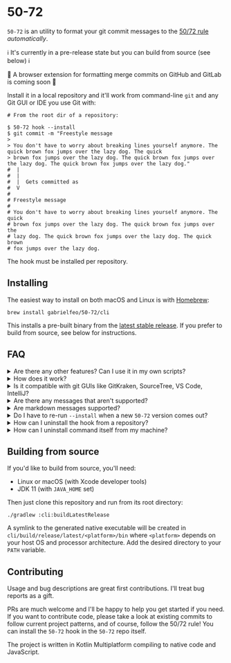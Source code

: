 # 50-72

`50-72` is an utility to format your git commit messages to the [50/72 rule][rule-about]
_automatically_.

ℹ️ It's currently in a pre-release state but you can build from source (see below) ℹ️

📣 A browser extension for formatting merge commits on GitHub and GitLab is coming soon 📣

Install it in a local repository and it'll work from command-line `git` and any Git GUI or IDE you use Git with:

```shell
# From the root dir of a repository:

$ 50-72 hook --install
$ git commit -m "Freestyle message
> 
> You don't have to worry about breaking lines yourself anymore. The quick brown fox jumps over the lazy dog. The quick
> brown fox jumps over the lazy dog. The quick brown fox jumps over the lazy dog. The quick brown fox jumps over the lazy dog."
#  |
#  |
#  |  Gets committed as 
#  V
#
# Freestyle message
# 
# You don't have to worry about breaking lines yourself anymore. The quick
# brown fox jumps over the lazy dog. The quick brown fox jumps over the
# lazy dog. The quick brown fox jumps over the lazy dog. The quick brown
# fox jumps over the lazy dog.
```

The hook must be installed per repository.

## Installing

The easiest way to install on both macOS and Linux is with [Homebrew][brew]:

```shell
brew install gabrielfeo/50-72/cli
```

This installs a pre-built binary from the [latest stable release][releases]. If you prefer to build from source, see
below for instructions.

## FAQ

<details>
  <summary>
    Are there any other features? Can I use it in my own scripts?
  </summary>
  A manual `format` command is available so you can use it as part of your own scripts (in CI,
  for example). Here's the full help text:

```
Usage: 50-72 [OPTIONS] COMMAND [ARGS]...

  Format commit messages to the 50/72 rule automatically.
  
  It's recommended to install it in the git hooks of each repository:
  
  50-72 hook --install
  
  Otherwise, manual usage is:
  
  50-72 format MESSAGE (to format a message string)
  50-72 format-file (to format the git commit message file)
  
  See --help of each subcommand for more.

Options:
-h, --help  Show this message and exit

Commands:
format       Format a message string.
format-file  Format the git commit message file (or another file)
hook         Install the 50-72 git hook in the current repository.
```

</details>

<details>
  <summary>
    How does it work?
  </summary>

  `50-72 hook --install` simply adds to the
  [`commit-msg` git hook][man-githook]
  of the repository you run it from. If you already have such a hook in that repo, it will append to it,
  otherwise it will create one. 

</details>

<details>
  <summary>
    Is it compatible with git GUIs like GitKraken, SourceTree, VS Code, IntelliJ?
  </summary>

  It should work with any git client because they all _should_ support git hooks. I have not tested
  it with every client though. If you run into any problems, please
  [submit a new issue][new-issue].

Known to work out-of-the-box:

- VS Code
- Let me know where else it works for you :)

</details>

<details>
  <summary>
    Are there any messages that aren't supported?
  </summary>

  The [Issues][issues] page is the most up-to-date source to see known issues.

</details>

<details>
  <summary>
    Are markdown messages supported?
  </summary>

  Markdown support is available with `50-72 format --markdown <message>` but still needs work. Currently,
  the hook can't be installed with markdown enabled. Markdown will be fully supported in the browser extension.

</details>

<details>
  <summary>
    Do I have to re-run <code>--install</code> when a new <code>50-72</code> version comes out?
  </summary>

  No. The git hook calls `50-72` itself, so it'll always get the latest installed version on your
  system (technically, the first one from your `PATH`).

</details>

<details>
  <summary>
    How can I uninstall the hook from a repository?
  </summary>

  From the repository root dir:

```shell
50-72 hook --uninstall
```

</details>

<details>
  <summary>
    How can I uninstall command itself from my machine?
  </summary>

```shell
brew uninstall fifty-seventy-two-cli
brew untap gabrielfeo/50-72
```

</details>

## Building from source

If you'd like to build from source, you'll need:

- Linux or macOS (with Xcode developer tools)
- JDK 11 (with `JAVA_HOME` set)

Then just clone this repository and run from its root directory:

```shell
./gradlew :cli:buildLatestRelease
```

A symlink to the generated native executable will be created in `cli/build/release/latest/<platform>/bin` where
`<platform>` depends on your host OS and processor architecture. Add the desired directory to your `PATH` variable.

## Contributing

Usage and bug descriptions are great first contributions. I'll treat bug reports as a gift.

PRs are much welcome and I'll be happy to help you get started if you need. If you want to contribute code, please take
a look at existing commits to follow current project patterns, and of course, follow the 50/72 rule! You can install
the `50-72` hook in the `50-72` repo itself.

The project is written in Kotlin Multiplatform compiling to native code and JavaScript.

[rule-about]: https://tbaggery.com/2008/04/19/a-note-about-git-commit-messages.html
[brew]: https://brew.sh/
[releases]: https://github.com/gabrielfeo/50-72/releases
[man-githook]: https://git-scm.com/docs/githooks#_commit_msg
[issues]: https://github.com/gabrielfeo/50-72/issues
[new-issue]: https://github.com/gabrielfeo/50-72/issues/new
